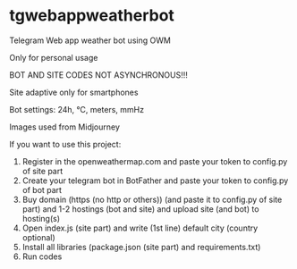 # tgwebappweatherbot
Telegram Web app weather bot using OWM

Only for personal usage

BOT AND SITE CODES NOT ASYNCHRONOUS!!!

Site adaptive only for smartphones

Bot settings: 24h, °C, meters, mmHz

Images used from Midjourney

If you want to use this project:
1. Register in the openweathermap.com and paste your token to config.py of site part
2. Create your telegram bot in BotFather and paste your token to config.py of bot part
3. Buy domain (https (no http or others)) (and paste it to config.py of site part) and 1-2 hostings (bot and site) and upload site (and bot) to hosting(s)
4. Open index.js (site part) and write (1st line) default city (country optional)
5. Install all libraries (package.json (site part) and requirements.txt)
6. Run codes
